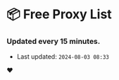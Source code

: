 # :package: Free Proxy List
### Updated every 15 minutes.

- Last updated: `2024-08-03 08:33`

:heart:
